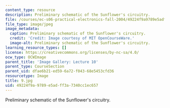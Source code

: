 ```yaml
---
content_type: resource
description: Preliminary schematic of the Sunflower's circuitry.
file: /courses/ec-s06-practical-electronics-fall-2004/49224f9a9789e5adff3a7340cc1ec657_9.jpg
file_type: image/jpeg
image_metadata:
  caption: Preliminary schematic of the Sunflower's circuitry.
  credit: 'Credit: Image courtesy of MIT OpenCourseWare.'
  image-alt: Preliminary schematic of the Sunflower's circuitry.
learning_resource_types: []
license: https://creativecommons.org/licenses/by-nc-sa/4.0/
ocw_type: OCWImage
parent_title: 'Image Gallery: Lecture 10'
parent_type: CourseSection
parent_uid: dfae6b21-ed59-6a72-f043-68e5453cfd36
resourcetype: Image
title: 9.jpg
uid: 49224f9a-9789-e5ad-ff3a-7340cc1ec657
---
```

Preliminary schematic of the Sunflower's circuitry.